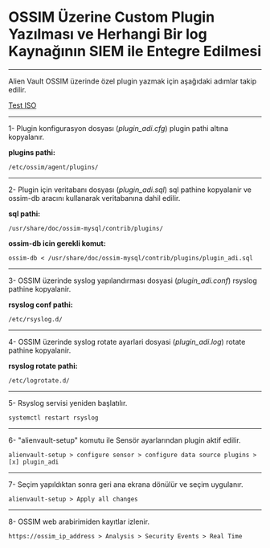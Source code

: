 # OSSIM Üzerine Custom Plugin Yazılması ve Herhangi Bir log Kaynağının SIEM ile Entegre Edilmesi

----
Alien Vault OSSIM üzerinde özel plugin yazmak için aşağıdaki adımlar takip edilir.

[Test ISO](http://indir.pardus.org.tr/ISO/Ahtapot/pardus-ahtapot-ossim-kurumsal5-amd64.iso)
 

----
1- Plugin konfigurasyon dosyası (*plugin_adi.cfg*) plugin pathi altına kopyalanır.

**plugins pathi:**

    /etc/ossim/agent/plugins/

----
2- Plugin için veritabanı dosyası (*plugin_adi.sql*) sql pathine kopyalanir ve ossim-db aracını kullanarak veritabanına dahil edilir.

**sql pathi:**

    /usr/share/doc/ossim-mysql/contrib/plugins/

**ossim-db icin gerekli komut:**

    ossim-db < /usr/share/doc/ossim-mysql/contrib/plugins/plugin_adi.sql

----
3- OSSIM üzerinde syslog yapılandırması dosyasi (*plugin_adi.conf*) rsyslog pathine kopyalanir.

**rsyslog conf pathi:**

    /etc/rsyslog.d/


----
4- OSSIM üzerinde syslog rotate ayarlari dosyasi (*plugin_adi.log*) rotate pathine kopyalanir.

**rsyslog rotate pathi:**

    /etc/logrotate.d/

----
5- Rsyslog servisi yeniden başlatılır.


    systemctl restart rsyslog

----
6- "alienvault-setup" komutu ile Sensör ayarlarından plugin aktif edilir.


    alienvault-setup > configure sensor > configure data source plugins > [x] plugin_adi

----
7- Seçim yapıldıktan sonra geri ana ekrana dönülür ve seçim uygulanır.

    alienvault-setup > Apply all changes

----
8- OSSIM web arabirimiden kayıtlar izlenir.

    https://ossim_ip_address > Analysis > Security Events > Real Time
